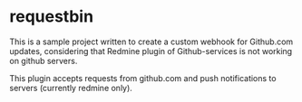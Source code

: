 requestbin
==========

This is a sample project written to create a custom webhook for Github.com
updates, considering that Redmine plugin of Github-services is not working on github servers.

This plugin accepts requests from github.com and push notifications to servers (currently redmine only).
